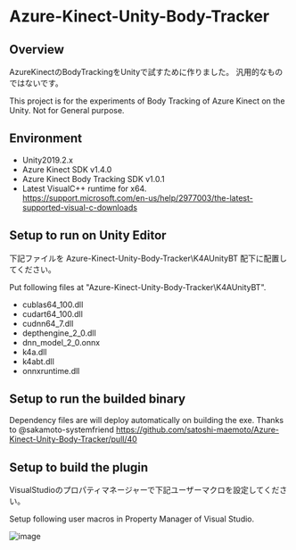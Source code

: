 # Azure-Kinect-Unity-Body-Tracker

## Overview

AzureKinectのBodyTrackingをUnityで試すために作りました。
汎用的なものではないです。

This project is for the experiments of Body Tracking of Azure Kinect on the Unity.
Not for General purpose.

## Environment

* Unity2019.2.x
* Azure Kinect SDK v1.4.0
* Azure Kinect Body Tracking SDK v1.0.1
* Latest VisualC++ runtime for x64.  
  https://support.microsoft.com/en-us/help/2977003/the-latest-supported-visual-c-downloads

## Setup to run on Unity Editor

下記ファイルを Azure-Kinect-Unity-Body-Tracker\K4AUnityBT 配下に配置してください。

Put following files at "Azure-Kinect-Unity-Body-Tracker\K4AUnityBT".

* cublas64_100.dll
* cudart64_100.dll
* cudnn64_7.dll
* depthengine_2_0.dll
* dnn_model_2_0.onnx
* k4a.dll
* k4abt.dll
* onnxruntime.dll

## Setup to run the builded binary

Dependency files are will deploy automatically on building the exe. Thanks to @sakamoto-systemfriend
https://github.com/satoshi-maemoto/Azure-Kinect-Unity-Body-Tracker/pull/40


## Setup to build the plugin

VisualStudioのプロパティマネージャーで下記ユーザーマクロを設定してください。

Setup following user macros in Property Manager of Visual Studio.

![image](https://user-images.githubusercontent.com/530182/61995780-d7fa5b00-b0c7-11e9-9efd-8d7d3534c5eb.png)
